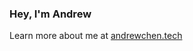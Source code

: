 ### Hey, I'm Andrew

Learn more about me at [andrewchen.tech](andrewchen.tech)
    
         
 
   
       
   
   
